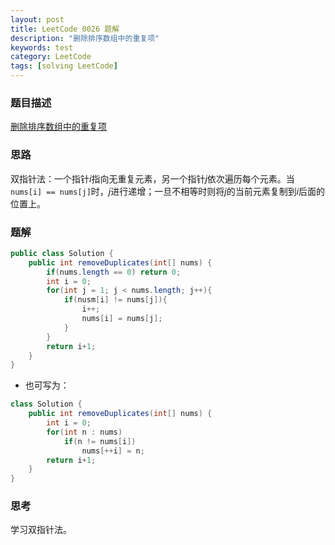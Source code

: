 ```yaml
---
layout: post
title: LeetCode 0026 题解
description: "删除排序数组中的重复项"
keywords: test
category: LeetCode
tags: [solving LeetCode]
---
```


### 题目描述
[删除排序数组中的重复项](https://leetcode-cn.com/problems/remove-duplicates-from-sorted-array/)

### 思路
双指针法：一个指针$i$指向无重复元素，另一个指针$j$依次遍历每个元素。当`nums[i] == nums[j]`时，$j$进行递增；一旦不相等时则将$j$的当前元素复制到$i$后面的位置上。

### 题解

```java
public class Solution {
    public int removeDuplicates(int[] nums) {
        if(nums.length == 0) return 0;
        int i = 0;
        for(int j = 1; j < nums.length; j++){
            if(nusm[i] != nums[j]){
                i++;
                nums[i] = nums[j];
            }
        }
        return i+1;
    }
}
```
* 也可写为：
```java
class Solution {
    public int removeDuplicates(int[] nums) {
        int i = 0;
        for(int n : nums)
            if(n != nums[i])
                nums[++i] = n;
        return i+1;
    }
}
```
### 思考
学习双指针法。